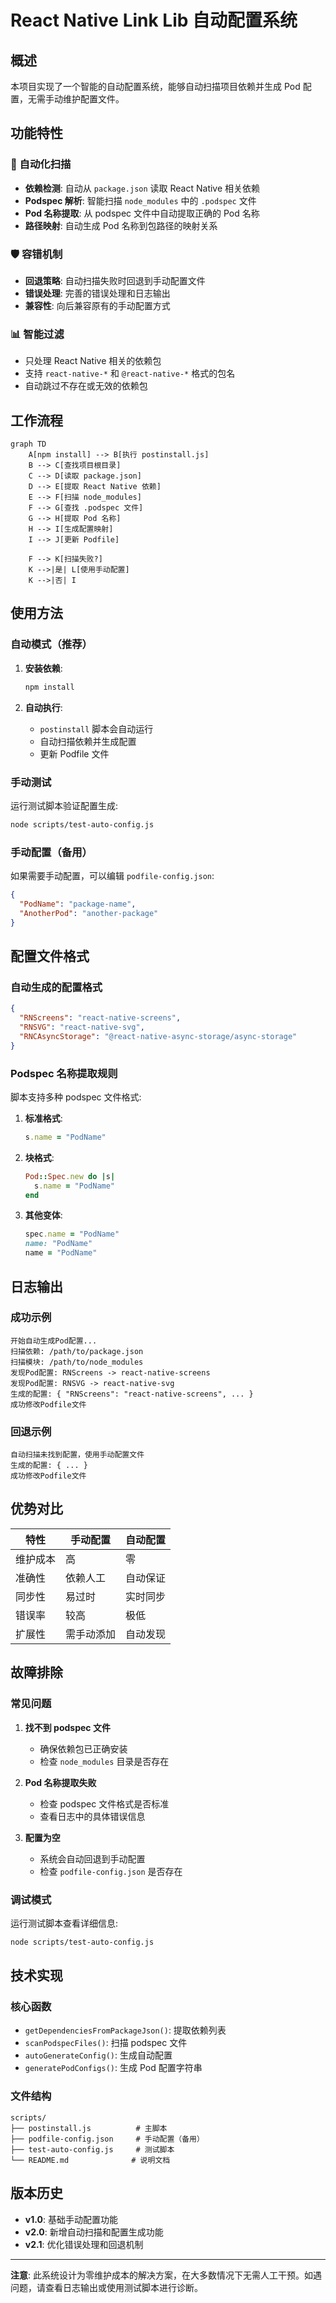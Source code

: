 # React Native Link Lib 自动配置系统

## 概述

本项目实现了一个智能的自动配置系统，能够自动扫描项目依赖并生成 Pod 配置，无需手动维护配置文件。

## 功能特性

### 🚀 自动化扫描
- **依赖检测**: 自动从 `package.json` 读取 React Native 相关依赖
- **Podspec 解析**: 智能扫描 `node_modules` 中的 `.podspec` 文件
- **Pod 名称提取**: 从 podspec 文件中自动提取正确的 Pod 名称
- **路径映射**: 自动生成 Pod 名称到包路径的映射关系

### 🛡️ 容错机制
- **回退策略**: 自动扫描失败时回退到手动配置文件
- **错误处理**: 完善的错误处理和日志输出
- **兼容性**: 向后兼容原有的手动配置方式

### 📊 智能过滤
- 只处理 React Native 相关的依赖包
- 支持 `react-native-*` 和 `@react-native-*` 格式的包名
- 自动跳过不存在或无效的依赖包

## 工作流程

```mermaid
graph TD
    A[npm install] --> B[执行 postinstall.js]
    B --> C[查找项目根目录]
    C --> D[读取 package.json]
    D --> E[提取 React Native 依赖]
    E --> F[扫描 node_modules]
    F --> G[查找 .podspec 文件]
    G --> H[提取 Pod 名称]
    H --> I[生成配置映射]
    I --> J[更新 Podfile]
    
    F --> K[扫描失败?]
    K -->|是| L[使用手动配置]
    K -->|否| I
```

## 使用方法

### 自动模式（推荐）

1. **安装依赖**:
   ```bash
   npm install
   ```

2. **自动执行**: 
   - `postinstall` 脚本会自动运行
   - 自动扫描依赖并生成配置
   - 更新 Podfile 文件

### 手动测试

运行测试脚本验证配置生成:
```bash
node scripts/test-auto-config.js
```

### 手动配置（备用）

如果需要手动配置，可以编辑 `podfile-config.json`:
```json
{
  "PodName": "package-name",
  "AnotherPod": "another-package"
}
```

## 配置文件格式

### 自动生成的配置格式
```json
{
  "RNScreens": "react-native-screens",
  "RNSVG": "react-native-svg",
  "RNCAsyncStorage": "@react-native-async-storage/async-storage"
}
```

### Podspec 名称提取规则

脚本支持多种 podspec 文件格式:

1. **标准格式**:
   ```ruby
   s.name = "PodName"
   ```

2. **块格式**:
   ```ruby
   Pod::Spec.new do |s|
     s.name = "PodName"
   end
   ```

3. **其他变体**:
   ```ruby
   spec.name = "PodName"
   name: "PodName"
   name = "PodName"
   ```

## 日志输出

### 成功示例
```
开始自动生成Pod配置...
扫描依赖: /path/to/package.json
扫描模块: /path/to/node_modules
发现Pod配置: RNScreens -> react-native-screens
发现Pod配置: RNSVG -> react-native-svg
生成的配置: { "RNScreens": "react-native-screens", ... }
成功修改Podfile文件
```

### 回退示例
```
自动扫描未找到配置，使用手动配置文件
生成的配置: { ... }
成功修改Podfile文件
```

## 优势对比

| 特性 | 手动配置 | 自动配置 |
|------|----------|----------|
| 维护成本 | 高 | 零 |
| 准确性 | 依赖人工 | 自动保证 |
| 同步性 | 易过时 | 实时同步 |
| 错误率 | 较高 | 极低 |
| 扩展性 | 需手动添加 | 自动发现 |

## 故障排除

### 常见问题

1. **找不到 podspec 文件**
   - 确保依赖包已正确安装
   - 检查 `node_modules` 目录是否存在

2. **Pod 名称提取失败**
   - 检查 podspec 文件格式是否标准
   - 查看日志中的具体错误信息

3. **配置为空**
   - 系统会自动回退到手动配置
   - 检查 `podfile-config.json` 是否存在

### 调试模式

运行测试脚本查看详细信息:
```bash
node scripts/test-auto-config.js
```

## 技术实现

### 核心函数

- `getDependenciesFromPackageJson()`: 提取依赖列表
- `scanPodspecFiles()`: 扫描 podspec 文件
- `autoGenerateConfig()`: 生成自动配置
- `generatePodConfigs()`: 生成 Pod 配置字符串

### 文件结构
```
scripts/
├── postinstall.js          # 主脚本
├── podfile-config.json     # 手动配置（备用）
├── test-auto-config.js     # 测试脚本
└── README.md              # 说明文档
```

## 版本历史

- **v1.0**: 基础手动配置功能
- **v2.0**: 新增自动扫描和配置生成功能
- **v2.1**: 优化错误处理和回退机制

---

**注意**: 此系统设计为零维护成本的解决方案，在大多数情况下无需人工干预。如遇问题，请查看日志输出或使用测试脚本进行诊断。